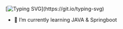 [![Typing SVG](https://readme-typing-svg.demolab.com?font=Bungee+Tint&size=50&pause=1000&width=700&height=100&lines=Welcome+to+my+world+!)](https://git.io/typing-svg)

- 🌱 I’m currently learning JAVA & Springboot

<!--
**JJIN0323/JJIN0323** is a ✨ _special_ ✨ repository because its `README.md` (this file) appears on your GitHub profile.

Here are some ideas to get you started:

- 🔭 I’m currently working on ...
- 🌱 I’m currently learning ...
- 👯 I’m looking to collaborate on ...
- 🤔 I’m looking for help with ...
- 💬 Ask me about ...
- 📫 How to reach me: ...
- 😄 Pronouns: ...
- ⚡ Fun fact: ...
-->
